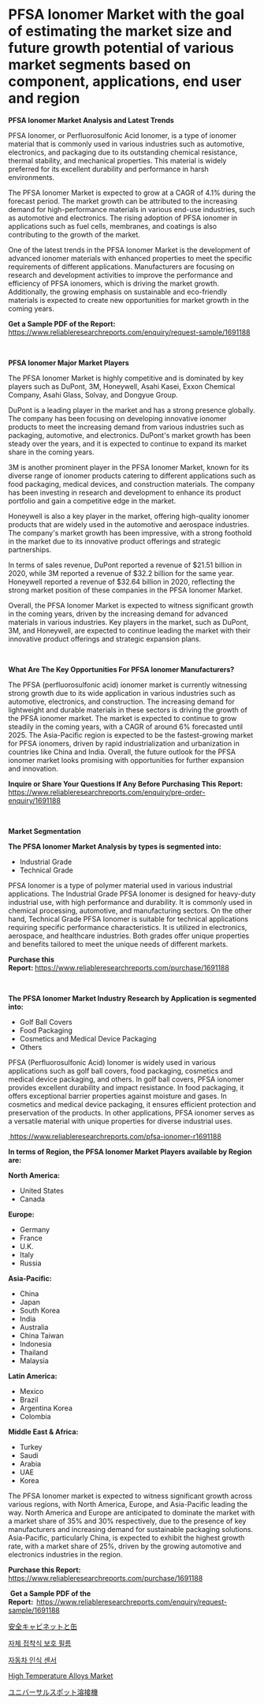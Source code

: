 <p><h1>PFSA Ionomer Market with the goal of estimating the market size and future growth potential of various market segments based on component, applications, end user and region</h1></p><p><strong>PFSA Ionomer Market Analysis and Latest Trends</strong></p>
<p><p>PFSA Ionomer, or Perfluorosulfonic Acid Ionomer, is a type of ionomer material that is commonly used in various industries such as automotive, electronics, and packaging due to its outstanding chemical resistance, thermal stability, and mechanical properties. This material is widely preferred for its excellent durability and performance in harsh environments.</p><p>The PFSA Ionomer Market is expected to grow at a CAGR of 4.1% during the forecast period. The market growth can be attributed to the increasing demand for high-performance materials in various end-use industries, such as automotive and electronics. The rising adoption of PFSA ionomer in applications such as fuel cells, membranes, and coatings is also contributing to the growth of the market.</p><p>One of the latest trends in the PFSA Ionomer Market is the development of advanced ionomer materials with enhanced properties to meet the specific requirements of different applications. Manufacturers are focusing on research and development activities to improve the performance and efficiency of PFSA ionomers, which is driving the market growth. Additionally, the growing emphasis on sustainable and eco-friendly materials is expected to create new opportunities for market growth in the coming years.</p></p>
<p><strong>Get a Sample PDF of the Report:&nbsp;</strong> <a href="https://www.reliableresearchreports.com/enquiry/request-sample/1691188">https://www.reliableresearchreports.com/enquiry/request-sample/1691188</a></p>
<p>&nbsp;</p>
<p><strong>PFSA Ionomer Major Market Players</strong></p>
<p><p>The PFSA Ionomer Market is highly competitive and is dominated by key players such as DuPont, 3M, Honeywell, Asahi Kasei, Exxon Chemical Company, Asahi Glass, Solvay, and Dongyue Group.</p><p>DuPont is a leading player in the market and has a strong presence globally. The company has been focusing on developing innovative ionomer products to meet the increasing demand from various industries such as packaging, automotive, and electronics. DuPont's market growth has been steady over the years, and it is expected to continue to expand its market share in the coming years.</p><p>3M is another prominent player in the PFSA Ionomer Market, known for its diverse range of ionomer products catering to different applications such as food packaging, medical devices, and construction materials. The company has been investing in research and development to enhance its product portfolio and gain a competitive edge in the market.</p><p>Honeywell is also a key player in the market, offering high-quality ionomer products that are widely used in the automotive and aerospace industries. The company's market growth has been impressive, with a strong foothold in the market due to its innovative product offerings and strategic partnerships.</p><p>In terms of sales revenue, DuPont reported a revenue of $21.51 billion in 2020, while 3M reported a revenue of $32.2 billion for the same year. Honeywell reported a revenue of $32.64 billion in 2020, reflecting the strong market position of these companies in the PFSA Ionomer Market.</p><p>Overall, the PFSA Ionomer Market is expected to witness significant growth in the coming years, driven by the increasing demand for advanced materials in various industries. Key players in the market, such as DuPont, 3M, and Honeywell, are expected to continue leading the market with their innovative product offerings and strategic expansion plans.</p></p>
<p>&nbsp;</p>
<p><strong>What Are The Key Opportunities For PFSA Ionomer Manufacturers?</strong></p>
<p><p>The PFSA (perfluorosulfonic acid) ionomer market is currently witnessing strong growth due to its wide application in various industries such as automotive, electronics, and construction. The increasing demand for lightweight and durable materials in these sectors is driving the growth of the PFSA ionomer market. The market is expected to continue to grow steadily in the coming years, with a CAGR of around 6% forecasted until 2025. The Asia-Pacific region is expected to be the fastest-growing market for PFSA ionomers, driven by rapid industrialization and urbanization in countries like China and India. Overall, the future outlook for the PFSA ionomer market looks promising with opportunities for further expansion and innovation.</p></p>
<p><strong>Inquire or Share Your Questions If Any Before Purchasing This Report:</strong> <a href="https://www.reliableresearchreports.com/enquiry/pre-order-enquiry/1691188">https://www.reliableresearchreports.com/enquiry/pre-order-enquiry/1691188</a></p>
<p>&nbsp;</p>
<p><strong>Market Segmentation</strong></p>
<p><strong>The PFSA Ionomer Market Analysis by types is segmented into:</strong></p>
<p><ul><li>Industrial Grade</li><li>Technical Grade</li></ul></p>
<p><p>PFSA Ionomer is a type of polymer material used in various industrial applications. The Industrial Grade PFSA Ionomer is designed for heavy-duty industrial use, with high performance and durability. It is commonly used in chemical processing, automotive, and manufacturing sectors. On the other hand, Technical Grade PFSA Ionomer is suitable for technical applications requiring specific performance characteristics. It is utilized in electronics, aerospace, and healthcare industries. Both grades offer unique properties and benefits tailored to meet the unique needs of different markets.</p></p>
<p><strong>Purchase this Report:&nbsp;</strong><a href="https://www.reliableresearchreports.com/purchase/1691188">https://www.reliableresearchreports.com/purchase/1691188</a></p>
<p>&nbsp;</p>
<p><strong>The PFSA Ionomer Market Industry Research by Application is segmented into:</strong></p>
<p><ul><li>Golf Ball Covers</li><li>Food Packaging</li><li>Cosmetics and Medical Device Packaging</li><li>Others</li></ul></p>
<p><p>PFSA (Perfluorosulfonic Acid) Ionomer is widely used in various applications such as golf ball covers, food packaging, cosmetics and medical device packaging, and others. In golf ball covers, PFSA ionomer provides excellent durability and impact resistance. In food packaging, it offers exceptional barrier properties against moisture and gases. In cosmetics and medical device packaging, it ensures efficient protection and preservation of the products. In other applications, PFSA ionomer serves as a versatile material with unique properties for diverse industrial uses.</p></p>
<p><a href="https://www.reliableresearchreports.com/pfsa-ionomer-r1691188">&nbsp;https://www.reliableresearchreports.com/pfsa-ionomer-r1691188</a></p>
<p><strong>In terms of Region, the PFSA Ionomer Market Players available by Region are:</strong></p>
<p>
    <p> <strong> North America: </strong>
        <ul>
            <li>United States</li>
            <li>Canada</li>
        </ul>
        </p> 
    <p> <strong> Europe: </strong>
        <ul>
            <li>Germany</li>
            <li>France</li>
            <li>U.K.</li>
            <li>Italy</li>
            <li>Russia</li>
        </ul>
        </p> 
    <p> <strong> Asia-Pacific: </strong>
        <ul>
            <li>China</li>
            <li>Japan</li>
            <li>South Korea</li>
            <li>India</li>
            <li>Australia</li>
            <li>China Taiwan</li>
            <li>Indonesia</li>
            <li>Thailand</li>
            <li>Malaysia</li>
        </ul>
        </p> 
    <p> <strong> Latin America: </strong>
        <ul>
            <li>Mexico</li>
            <li>Brazil</li>
            <li>Argentina Korea</li>
            <li>Colombia</li>
        </ul>
        </p> 
    <p> <strong> Middle East & Africa: </strong>
        <ul>
            <li>Turkey</li>
            <li>Saudi</li>
            <li>Arabia</li>
            <li>UAE</li>
            <li>Korea</li>
        </ul>
    </p>
    </p>
<p><p>The PFSA Ionomer market is expected to witness significant growth across various regions, with North America, Europe, and Asia-Pacific leading the way. North America and Europe are anticipated to dominate the market with a market share of 35% and 30% respectively, due to the presence of key manufacturers and increasing demand for sustainable packaging solutions. Asia-Pacific, particularly China, is expected to exhibit the highest growth rate, with a market share of 25%, driven by the growing automotive and electronics industries in the region.</p></p>
<p><strong>Purchase this Report: </strong><a href="https://www.reliableresearchreports.com/purchase/1691188">https://www.reliableresearchreports.com/purchase/1691188</a></p>
<p>&nbsp;<strong>Get a Sample PDF of the Report:&nbsp;&nbsp;</strong><a href="https://www.reliableresearchreports.com/enquiry/request-sample/1691188">https://www.reliableresearchreports.com/enquiry/request-sample/1691188</a></p>
<p><strong></strong></p>
<p><p><a href="https://medium.com/@dianlms3hanan/%E5%AE%89%E5%85%A8%E3%82%AD%E3%83%A3%E3%83%93%E3%83%8D%E3%83%83%E3%83%88%E3%81%8A%E3%82%88%E3%81%B3%E7%BC%B6%E3%81%AE%E5%B8%82%E5%A0%B4%E8%AA%BF%E6%9F%BB-%E6%A5%AD%E7%95%8C%E3%81%AE%E9%80%B2%E5%8C%96%E3%81%A82031%E5%B9%B4%E3%81%BE%E3%81%A7%E3%81%AE%E4%BA%88%E6%B8%AC-8df0b0469928">安全キャビネットと缶</a></p><p><a href="https://medium.com/@snake68678/2024%EB%85%84%EB%B6%80%ED%84%B0-2031%EB%85%84%EA%B9%8C%EC%A7%80-%EC%98%88%EC%B8%A1%EB%90%9C-%EC%9E%90%EC%B2%B4-%EC%A0%91%EC%B0%A9-%EB%B3%B4%ED%98%B8-%ED%95%84%EB%A6%84-%EC%8B%9C%EC%9E%A5-%EC%97%AD%ED%95%99%EA%B3%BC-%EC%84%B1%EC%9E%A5-%EB%8F%99%EB%A0%A5%EC%9D%84-%EB%B6%84%EC%84%9D%ED%95%A9%EB%8B%88%EB%8B%A4-bd1b3043a8b5">자체 접착식 보호 필름</a></p><p><a href="https://medium.com/@snake68678/%EC%9E%90%EB%8F%99%EC%B0%A8-%EC%9D%B8%EC%8B%9D-%EC%84%BC%EC%84%9C-%EC%8B%9C%EC%9E%A5-%EC%97%AD%ED%95%99%EA%B3%BC-%EC%84%B1%EC%9E%A5-%EC%B4%89%EC%A7%84-%EC%9A%94%EC%9D%B8%EC%9D%84-%EB%B6%84%EC%84%9D%ED%95%98%EA%B3%A0-2024%EB%85%84%EB%B6%80%ED%84%B0-2031%EB%85%84%EA%B9%8C%EC%A7%80-%EC%98%88%EC%B8%A1%ED%95%A9%EB%8B%88%EB%8B%A4-be94d02bcc20">자동차 인식 센서</a></p><p><a href="https://github.com/caominhtri712020/Market-Research-Report-List-1/blob/main/high-temperature-alloys-market.md">High Temperature Alloys Market</a></p><p><a href="https://medium.com/@johnson154chris/%E3%82%B0%E3%83%AD%E3%83%BC%E3%83%90%E3%83%AB%E3%83%A6%E3%83%8B%E3%83%90%E3%83%BC%E3%82%B5%E3%83%AB%E3%82%B9%E3%83%9D%E3%83%83%E3%83%88%E6%BA%B6%E6%8E%A5%E6%A9%9F%E7%94%A3%E6%A5%AD-%E3%82%BF%E3%82%A4%E3%83%97-%E3%82%A2%E3%83%97%E3%83%AA%E3%82%B1%E3%83%BC%E3%82%B7%E3%83%A7%E3%83%B3-%E5%B8%82%E5%A0%B4%E3%83%97%E3%83%AC%E3%83%BC%E3%83%A4%E3%83%BC-%E5%9C%B0%E5%9F%9F%E5%88%A5%E6%88%90%E9%95%B7%E5%88%86%E6%9E%90-%E3%81%8A%E3%82%88%E3%81%B3%E5%B0%86%E6%9D%A5%E3%82%B7%E3%83%8A%E3%83%AA%E3%82%AA-2024%E5%B9%B4-2031%E5%B9%B4-b2440aeba988">ユニバーサルスポット溶接機</a></p></p>